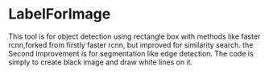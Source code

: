 # LabelForImage
This tool is for object detection using rectangle box with methods like faster rcnn,forked from firstly faster rcnn, but improved for similarity search. the Second improvement is for segmentation like edge detection. The code is simply to create black image and draw white lines on it.

